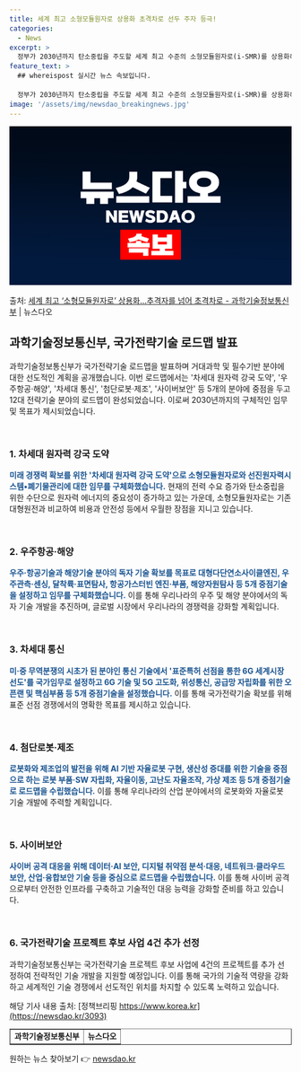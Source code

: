 ```yaml
---
title: 세계 최고 소형모듈원자로 상용화 초격차로 선두 주자 등극!
categories:
  - News
excerpt: >
  정부가 2030년까지 탄소중립을 주도할 세계 최고 수준의 소형모듈원자로(i-SMR)를 상용화하겠다고 밝혔다.…
feature_text: >
  ## whereispost 실시간 뉴스 속보입니다.

  정부가 2030년까지 탄소중립을 주도할 세계 최고 수준의 소형모듈원자로(i-SMR)를 상용화하겠다고 밝혔다.…
image: '/assets/img/newsdao_breakingnews.jpg'
---
```


![뉴스다오 속보](/assets/img/newsdao_breakingnews.jpg)

<p>출처: <a href="https://newsdao.kr/3093" rel="dofollow">세계 최고 ‘소형모듈원자로’ 상용화…추격자를 넘어 초격차로  - 과학기술정보통신부</a> | 뉴스다오</p>

<h2 data-ke-size="size26">과학기술정보통신부, 국가전략기술 로드맵 발표</h2>
과학기술정보통신부가 국가전략기술 로드맵을 발표하며 거대과학 및 필수기반 분야에 대한 선도적인 계획을 공개했습니다. 이번 로드맵에서는 '차세대 원자력 강국 도약', '우주항공·해양', '차세대 통신', '첨단로봇·제조', '사이버보안' 등 5개의 분야에 중점을 두고 12대 전략기술 분야의 로드맵이 완성되었습니다. 이로써 2030년까지의 구체적인 임무 및 목표가 제시되었습니다.

<p data-ke-size="size16">&nbsp;</p>

<h3 data-ke-size="size23">1. <b>차세대 원자력 강국 도약</b></h3>
<b><span style="color: #1a5490;">미래 경쟁력 확보를 위한 '차세대 원자력 강국 도약'으로 소형모듈원자로와 선진원자력시스템•폐기물관리에 대한 임무를 구체화했습니다.</span></b> 현재의 전력 수요 증가와 탄소중립을 위한 수단으로 원자력 에너지의 중요성이 증가하고 있는 가운데, 소형모듈원자로는 기존 대형원전과 비교하여 비용과 안전성 등에서 우월한 장점을 지니고 있습니다.

<p data-ke-size="size16">&nbsp;</p>

<h3 data-ke-size="size23">2. <b>우주항공·해양</b></h3>
<b><span style="color: #1a5490;">우주·항공기술과 해양기술 분야의 독자 기술 확보를 목표로 대형다단연소사이클엔진, 우주관측·센싱, 달착륙·표면탐사, 항공가스터빈 엔진·부품, 해양자원탐사 등 5개 중점기술을 설정하고 임무를 구체화했습니다.</span></b> 이를 통해 우리나라의 우주 및 해양 분야에서의 독자 기술 개발을 추진하며, 글로벌 시장에서 우리나라의 경쟁력을 강화할 계획입니다.

<p data-ke-size="size16">&nbsp;</p>

<h3 data-ke-size="size23">3. <b>차세대 통신</b></h3>
<b><span style="color: #1a5490;">미·중 무역분쟁의 시초가 된 분야인 통신 기술에서 '표준특허 선점을 통한 6G 세계시장 선도'를 국가임무로 설정하고 6G 기술 및 5G 고도화, 위성통신, 공급망 자립화를 위한 오픈랜 및 핵심부품 등 5개 중점기술을 설정했습니다.</span></b> 이를 통해 국가전략기술 확보를 위해 표준 선점 경쟁에서의 명확한 목표를 제시하고 있습니다.

<p data-ke-size="size16">&nbsp;</p>

<h3 data-ke-size="size23">4. <b>첨단로봇·제조</b></h3>
<b><span style="color: #1a5490;">로봇화와 제조업의 발전을 위해 AI 기반 자율로봇 구현, 생산성 증대를 위한 기술을 중점으로 하는 로봇 부품·SW 자립화, 자율이동, 고난도 자율조작, 가상 제조 등 5개 중점기술로 로드맵을 수립했습니다.</span></b> 이를 통해 우리나라의 산업 분야에서의 로봇화와 자율로봇 기술 개발에 주력할 계획입니다.

<p data-ke-size="size16">&nbsp;</p>

<h3 data-ke-size="size23">5. <b>사이버보안</b></h3>
<b><span style="color: #1a5490;">사이버 공격 대응을 위해 데이터·AI 보안, 디지털 취약점 분석·대응, 네트워크·클라우드 보안, 산업·융합보안 기술 등을 중심으로 로드맵을 수립했습니다.</span></b> 이를 통해 사이버 공격으로부터 안전한 인프라를 구축하고 기술적인 대응 능력을 강화할 준비를 하고 있습니다.

<p data-ke-size="size16">&nbsp;</p>

<h3 data-ke-size="size23">6. 국가전략기술 프로젝트 후보 사업 4건 추가 선정</h3>
과학기술정보통신부는 국가전략기술 프로젝트 후보 사업에 4건의 프로젝트를 추가 선정하여 전략적인 기술 개발을 지원할 예정입니다. 이를 통해 국가의 기술적 역량을 강화하고 세계적인 기술 경쟁에서 선도적인 위치를 차지할 수 있도록 노력하고 있습니다.

해당 기사 내용 출처: [정책브리핑 https://www.korea.kr](https://newsdao.kr/3093)

<table style="width: 100%;" border="1">
<tbody>
<tr>
<td style="text-align: center; height: 17px;"><b>과학기술정보통신부</b></td>
<td style="text-align: center; height: 17px;"><b>뉴스다오</b></td>
</tr>
</tbody>
</table> 

원하는 뉴스 찾아보기 👉 <a href="https://newsdao.kr" rel="dofollow">newsdao.kr</a>


